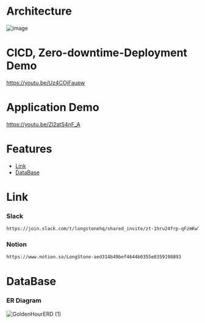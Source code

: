 # Architecture
![image](https://github.com/dhkim1206/Longstone/assets/69470424/d43d5b27-fa96-43d2-8769-19ee18d1221e)

# CICD, Zero-downtime-Deployment Demo 
https://youtu.be/Uz4COjFaupw

# Application Demo
https://youtu.be/Zl2atS4nF_A




# Features

-   [Link](#link)
-   [DataBase](#database)

# Link

### Slack

```md
https://join.slack.com/t/longstonehq/shared_invite/zt-1hru24frp-qFzmKwTflfKXBQK0O3BKdw
```

### Notion

```md
https://www.notion.so/LongStone-aed314b49bef4644b0355e0359198893
```

# DataBase

### ER Diagram

![GoldenHourERD (1)](https://user-images.githubusercontent.com/86977236/195609849-23586619-38ff-4239-b59f-6991024196f9.png)

